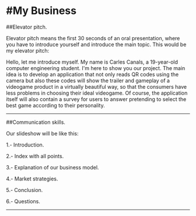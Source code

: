 #My Business
===============
##Elevator pitch.

Elevator pitch means the first 30 seconds of an oral presentation, where you have to introduce yourself and introduce the
main topic. This would be my elevator pitch:

Hello, let me introduce myself. My name is Carles Canals, a 19-year-old computer engineering student. I'm here to show
you our project. The main idea is to develop an application that not only reads QR codes using the camera but also these
codes will show the trailer and gameplay of a videogame product in a virtually beautiful way, so that the consumers 
have less problems in choosing their ideal videogame. Of course, the application itself will also contain a survey for
users to answer pretending to select the best game according to their personality.

---
##Communication skills.

Our slideshow will be like this:

1.- Introduction.

2.- Index with all points.

3.- Explanation of our business model.

4.- Market strategies.

5.- Conclusion.

6.- Questions.

---
